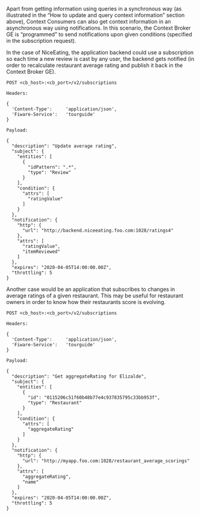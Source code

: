 Apart from getting information using queries in a synchronous way (as
illustrated in the “How to update and query context information” section above),
Context Consumers can also get context information in an asynchronous way using
notifications. In this scenario, the Context Broker GE is “programmed” to send
notifications upon given conditions (specified in the subscription request).

In the case of NiceEating, the application backend could use a subscription so
each time a new review is cast by any user, the backend gets notified (in order
to recalculate restaurant average rating and publish it back in the Context
Broker GE).

    POST <cb_host>:<cb_port>/v2/subscriptions

    Headers:

    {
      'Content-Type':     'application/json',
      'Fiware-Service':   'tourguide'
    }

    Payload:

    {
      "description": "Update average rating",
      "subject": {
        "entities": [
          {
            "idPattern": ".*",
            "type": "Review"
          }
        ],
        "condition": {
          "attrs": [
            "ratingValue"
          ]
        }
      },
      "notification": {
        "http": {
          "url": "http://backend.niceeating.foo.com:1028/ratings4"
        },
        "attrs": [
          "ratingValue",
          "itemReviewed"
        ]
      },
      "expires": "2020-04-05T14:00:00.00Z",
      "throttling": 5
    }

Another case would be an application that subscribes to changes in average
ratings of a given restaurant. This may be useful for restaurant owners in order
to know how their restaurants score is evolving.

    POST <cb_host>:<cb_port>/v2/subscriptions

    Headers:

    {
      'Content-Type':     'application/json',
      'Fiware-Service':   'tourguide'
    }

    Payload:

    {
      "description": "Get aggregateRating for Elizalde",
      "subject": {
        "entities": [
          {
            "id": "0115206c51f60b48b77e4c937835795c33bb953f",
            "type": "Restaurant"
          }
        ],
        "condition": {
          "attrs": [
            "aggregateRating"
          ]
        }
      },
      "notification": {
        "http": {
          "url": "http://myapp.foo.com:1028/restaurant_average_scorings"
        },
        "attrs": [
          "aggregateRating",
          "name"
        ]
      },
      "expires": "2020-04-05T14:00:00.00Z",
      "throttling": 5
    }

